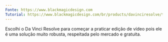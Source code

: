 ```yaml
---
Fonte: https://www.blackmagicdesign.com
Tutorial: https://www.blackmagicdesign.com/br/products/davinciresolve/training
---
```

Escolhi o Da Vinci Resolve para começar a praticar edição de vídeo pois ele é uma solução muito robusta, respeitada pelo mercado e gratuita.





